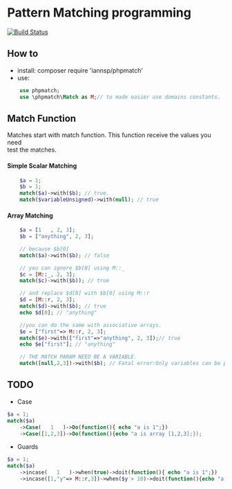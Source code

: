 # Pattern Matching programming 

[![Build Status](https://travis-ci.org/iannsp/phpmatch.svg?branch=master)](https://travis-ci.org/iannsp/phpmatch)


## How to

* install: composer require 'iannsp/phpmatch'
* use: 
```php
    use phpmatch;
    use \phpmatch\Match as M;// to made easier use domains constants.
```

## Match Function

Matches start with match function. This function receive the values you need  
test the matches.

#### Simple Scalar Matching

```php
    $a = 1;
    $b = 1;
    match($a)->with($b); // true.
    match($variableUnsigned)->with(null); // true
```

#### Array Matching

```php
    $a = [1   , 2, 3];
    $b = ["anything", 2, 3];

    // because $b[0]
    match($a)->with($b); // false 

    // you can ignore $b[0] using M::_
    $c = [M::_, 2, 3];
    match($c)->with($b)); // true

    // and replace $d[0] with $b[0] using M::r
    $d = [M::r, 2, 3];
    match($d)->with($b); // true
    echo $d[0]; // "anything"

    //you can do the same with associative arrays.
    $e = ["first"=> M::r, 2, 3];
    match($e)->with(["first"=>"anything", 2, 3]);// true
    echo $e["first"]; // "anything" 

    // THE MATCH PARAM NEED BE A VARIABLE.
    match([null,2,3])->with($b); // Fatal error:Only variables can be passed by reference

```

## TODO
* Case
```php
$a = 1;
match($a)
    ->Case(   1   )->Do(function(){ echo "a is 1";})
    ->Case([1,2,3])->Do(function(){echo "a is array [1,2,3];});

```
* Guards 
```php
$a = 1;
match($a)
    ->incase(   1   )->when(true)->doit(function(){ echo "a is 1";})
    ->incase([1,"y"=> M::r,3])->when($y > 10)->doit(function(){echo "a is array [1,2,3];});

```

